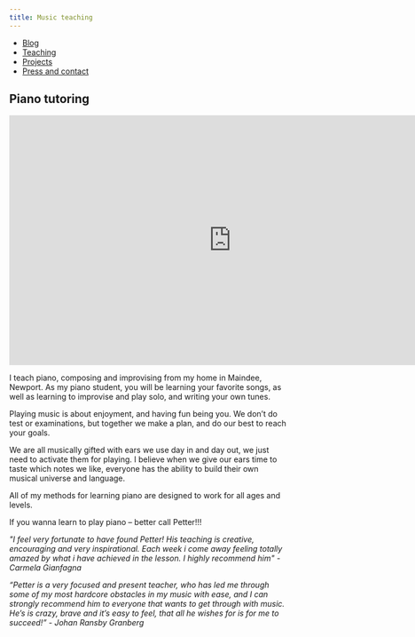 ```yaml
---
title: Music teaching
---
```


<nav id="newnav">
               <ul id="flexnav">
                   <a class="navbutton " href="https://pletter.github.io/pianopetter.com/"><li class="colorett"><span class="navbuttontext">Blog</span></li></a>
                   <a class="navbutton active" href="https://pletter.github.io/pianopetter.com/teaching"><li class="colortva"><span class="navbuttontext">Teaching</span></li></a>
                   <a class="navbutton" href="https://pletter.github.io/pianopetter.com/previouswork"><li class="colorfem"><span class="navbuttontext">Projects</span></li></a>
                   <a class="navbutton" href="https://pletter.github.io/pianopetter.com/contactandpress"><li class="colorfyra"><span class="navbuttontext">Press and contact</span></li></a>
               </ul>
           </nav>


<div markdown="1">
    
## Piano tutoring

<iframe width="800" height="450" src="https://www.youtube.com/embed/2-fFQjIffrs?controls=0" frameborder="0" allow="accelerometer; autoplay; encrypted-media; gyroscope; picture-in-picture" allowfullscreen></iframe>

I teach piano, composing and improvising from my home in Maindee, Newport. As my piano student, you will be learning your favorite songs, as well as learning to improvise and play solo, and writing your own tunes. 

Playing music is about enjoyment, and having fun being you. We don’t do test or examinations, but together we make a plan, and do our best to reach your goals. 

We are all musically gifted with ears we use day in and day out, we just need to activate them for playing. I believe when we give our ears time to taste which notes we like, everyone has the ability to build their own musical universe and language. 

All of my methods for learning piano are designed to work for all ages and levels.

If you wanna learn to play piano – better call Petter!!! 

<em> "I feel very fortunate to have found Petter! His teaching is creative, encouraging and very inspirational. Each week i come away feeling totally amazed by what i have achieved in the lesson. I highly recommend him" - Carmela Gianfagna
</em>

<em>“Petter is a very focused and present teacher, who has  led me through some of my most hardcore obstacles in my music with ease, and I can strongly recommend him to everyone that wants to get through with music. He’s is crazy, brave and it’s easy to feel, that all he wishes for is for me to succeed!” - Johan Ransby Granberg
</em>
</div>